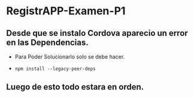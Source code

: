 # RegistrAPP-Examen-P1
 
## Desde que se instalo Cordova aparecio un error en las Dependencias.
* Para Poder Solucionarlo solo se debe hacer.

 * `npm install --legacy-peer-deps`
## Luego de esto todo estara en orden.
